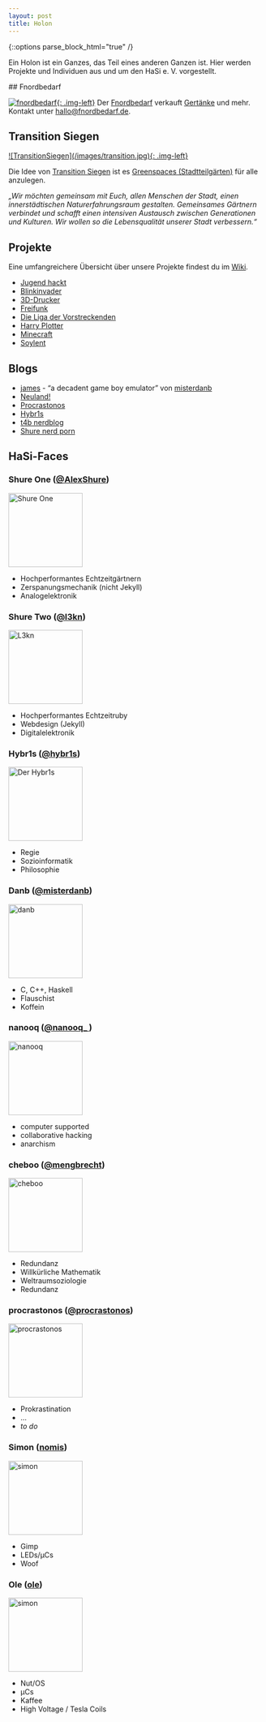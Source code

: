 ```yaml
---
layout: post
title: Holon
---
```


{::options parse_block_html="true" /}

Ein Holon ist ein Ganzes, das Teil eines anderen Ganzen ist.
Hier werden Projekte und Individuen aus und um den HaSi e. V. vorgestellt.

<div class="group">
## Fnordbedarf

<a href="http://www.fnordbedarf.de"
target="_blank">![fnordbedarf](/images/fnordbedarf.png){: .img-left}</a>
Der [Fnordbedarf](http://www.fnordbedarf.de) verkauft 
[Gertänke](http://fnordbedarf.de/core/index.php?title=Getränke) und mehr.
Kontakt unter <a href="mailto:hallo@fnordbedarf.de">hallo@fnordbedarf.de</a>.

</div><div class="group">

## Transition Siegen

<a href="http://transition-siegen.de/blog/" target="_blank">
![TransitionSiegen](/images/transition.jpg){: .img-left}</a>

Die Idee von [Transition Siegen](http://transition-siegen.de/blog/) ist es 
[Greenspaces (Stadtteilgärten)](http://transition-siegen.de/wiki/index.php?title=Kategorie:Greenspace) für alle anzulegen. 

 
_„Wir möchten gemeinsam mit Euch, allen Menschen der Stadt, einen innerstädtischen Naturerfahrungsraum gestalten. Gemeinsames Gärtnern verbindet und schafft einen intensiven Austausch zwischen Generationen und Kulturen. Wir wollen so die Lebensqualität unserer Stadt verbessern.“_

</div>

## Projekte

Eine umfangreichere Übersicht über unsere Projekte findest du im [Wiki](http://hasi.it/wiki/Kategorie:Projekt).

* [Jugend hackt](http://hasi.it/wiki/Jugend_hackt)
* [Blinkinvader](http://hasi.it/wiki/Blinkinvader)
* [3D-Drucker](http://hasi.it/wiki/3D_Drucker)
* [Freifunk](http://hasi.it/wiki/Freifunk)
* [Die Liga der Vorstreckenden](http://hasi.it/wiki/Liga_der_Vorstreckenden)
* [Harry Plotter](http://hasi.it/wiki/Harry_Plotter)
* [Minecraft](http://hasi.it/wiki/Minecraft)
* [Soylent](http://hasi.it/wiki/Soylent)

## Blogs

* [james](http://james.hasi.it) - “a decadent game boy emulator” von [misterdanb](http://hasi.it/wiki/Benutzer:Danb)
* [Neuland!](http://www.l3kn.de)
* [Procrastonos](http://procrastonos.org)
* [Hybr1s](http://hybr1s.de)
* [t4b nerdblog](http://t4b.taponet.de/blog/)
* [Shure nerd porn](http://etemu.com/blog)

## HaSi-Faces
<section class="flex">
<div class="half">

### Shure One ([@AlexShure](http://twitter.com/AlexShure))

[<img src="/images/holon/shure_one.jpeg" alt="Shure One"
width="146">](http://hasi.it/wiki/Benutzer:shure)

* Hochperformantes Echtzeitgärtnern
* Zerspanungsmechanik (nicht Jekyll)
* Analogelektronik

</div><div class="half">

### Shure Two ([@l3kn](http://twitter.com/l3kn))

[<img src="/images/holon/l3kn.png" alt="L3kn"
width="146">](http://hasi.it/wiki/Benutzer:L3kn)

* Hochperformantes Echtzeitruby
* Webdesign (Jekyll)
* Digitalelektronik

</div><div class="half">

### Hybr1s ([@hybr1s](http://twitter.com/hybr1s))

[<img src="/images/holon/hybr1s.jpg" alt="Der Hybr1s" width="146">](http://hasi.it/wiki/Benutzer:Hybr1s)

* Regie
* Sozioinformatik
* Philosophie
		
</div><div class="half">

### Danb ([@misterdanb](http://twitter.com/misterdanb))

[<img src="/images/holon/danb.png" alt="danb" width="146">](http://hasi.it/wiki/Benutzer:danb)

* C, C++, Haskell 
* Flauschist
* Koffein

</div>
</section><section class="flex">
<div class="half">

### nanooq ([@nanooq_ ](http://twitter.com/nanooq_))

[<img src="/images/holon/nanooq.gif" alt="nanooq" width="146">](http://hasi.it/wiki/Benutzer:Nanooq)

* computer supported
* collaborative hacking
* anarchism

</div><div class="half">

### cheboo ([@mengbrecht](http://twitter.com/mengbrecht))

[<img src="/images/holon/cheboo.jpg" alt="cheboo" width="146">](http://hasi.it/wiki/Benutzer:Cheboo)

* Redundanz
* Willkürliche Mathematik 
* Weltraumsoziologie
* Redundanz

</div><div class="half">

### procrastonos ([@procrastonos](http://twitter.com/procrastonos))

[<img src="/images/holon/procrastonos.png" alt="procrastonos" width="146">](http://hasi.it/wiki/Benutzer:Seth)

* Prokrastination 
* ...
* _to do_

</div><div class="half">

### Simon ([nomis](irc://irc.freenode.net/hasi))

[<img src="/images/holon/simon.png" alt="simon" width="146">](http://hasi.it/wiki/Benutzer:Nomis)

* Gimp
* LEDs/µCs
* Woof

</div>
</section><section class="flex">
<div class="half">

### Ole ([ole](irc://irc.freenode.net/hasi))

[<img src="/images/holon/ole.png" alt="simon" width="146">](http://hasi.it/wiki/Benutzer:Ole)

* Nut/OS
* µCs
* Kaffee
* High Voltage / Tesla Coils

</div>
</section>
